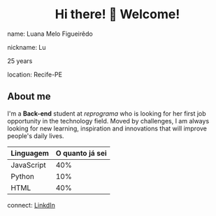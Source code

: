 ## <h1 align="center"> Hi there! 🌻 Welcome! </h1>

name: Luana Melo Figueirêdo

nickname: Lu

25 years

location: Recife-PE

## About me

I'm a **Back-end** student at *reprograma* who is looking for her first job opportunity in the technology field. Moved by challenges, I am always looking for new learning, inspiration and innovations that will improve people's daily lives.

Linguagem  |  O quanto já sei 
-----------|----------------
JavaScript | 40%
Python     | 10%
HTML       | 40% 

connect: [LinkdIn](https://www.linkedin.com/in/luana-melo-0486a9259/)